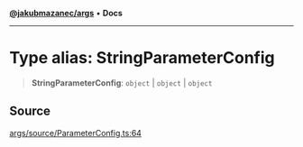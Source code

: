 [**@jakubmazanec/args**](../README.md) • **Docs**

---

# Type alias: StringParameterConfig

> **StringParameterConfig**: `object` \| `object` \| `object`

## Source

[args/source/ParameterConfig.ts:64](https://github.com/jakubmazanec/tools/blob/2f8bfe433bf76006231c1e3b5197238029672b8c/packages/args/source/ParameterConfig.ts#L64)
